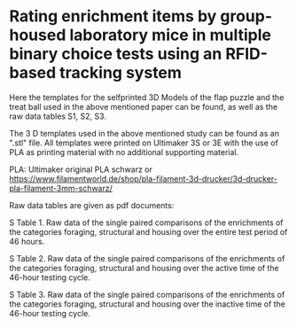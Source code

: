 # Rating enrichment items by group-housed laboratory mice in multiple binary choice tests using an RFID-based tracking system
Here the templates for the selfprinted 3D Models of the flap puzzle and the treat ball used in the above mentioned paper can be found, as well as the raw data tables S1, S2, S3. 

The 3 D templates used in the above mentioned study can be found as an ".stl" file. All templates were printed on Ultimaker 3S or 3E with the use of PLA as printing material with no additional supporting material. 

PLA: Ultimaker original PLA schwarz or https://www.filamentworld.de/shop/pla-filament-3d-drucker/3d-drucker-pla-filament-3mm-schwarz/

Raw data tables are given as pdf documents:

S Table 1. Raw data of the single paired comparisons of the enrichments of the categories foraging, structural and housing over the entire test period of 46 hours.

S Table 2. Raw data of the single paired comparisons of the enrichments of the categories foraging, structural and housing over the active time of the 46-hour testing cycle.

S Table 3. Raw data of the single paired comparisons of the enrichments of the categories foraging, structural and housing over the inactive time of the 46-hour testing cycle.

